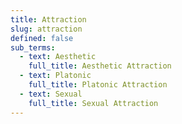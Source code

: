 ```yaml
---
title: Attraction
slug: attraction
defined: false
sub_terms:
  - text: Aesthetic
    full_title: Aesthetic Attraction
  - text: Platonic
    full_title: Platonic Attraction
  - text: Sexual
    full_title: Sexual Attraction
---
```

